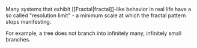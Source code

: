 Many systems that exhibit [[Fractal|fractal]]-like behavior in real life have a so called "resolution limit" - a minimum scale at which the fractal pattern stops manifesting. 

For example,  a tree does not branch into infinitely many, infinitely small branches. 